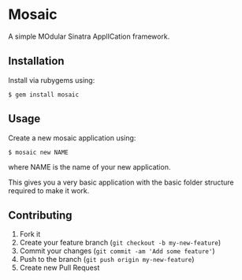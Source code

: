 # Mosaic

A simple MOdular Sinatra ApplICation framework.

## Installation

Install via rubygems using:

    $ gem install mosaic

## Usage

Create a new mosaic application using:

    $ mosaic new NAME

where NAME is the name of your new application.

This gives you a very basic application with the basic folder structure required to make it work.

## Contributing

1. Fork it
2. Create your feature branch (`git checkout -b my-new-feature`)
3. Commit your changes (`git commit -am 'Add some feature'`)
4. Push to the branch (`git push origin my-new-feature`)
5. Create new Pull Request
